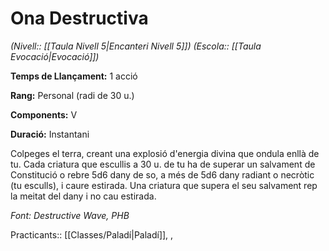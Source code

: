 # Ona Destructiva

*(Nivell:: [[Taula Nivell 5|Encanteri Nivell 5]]) (Escola:: [[Taula Evocació|Evocació]])*

**Temps de Llançament:** 1 acció

**Rang:** Personal (radi de 30 u.)

**Components:** V

**Duració:** Instantani

Colpeges el terra, creant una explosió d'energia divina que ondula enllà de tu. Cada criatura que escullis a 30 u. de tu ha de superar un salvament de Constitució o rebre 5d6 dany de so, a més de 5d6 dany radiant o necròtic (tu esculls), i caure estirada. Una criatura que supera el seu salvament rep la meitat del dany i no cau estirada.


*Font: Destructive Wave, PHB*



Practicants:: [[Classes/Paladí|Paladí]], ,
